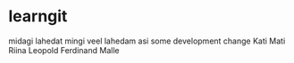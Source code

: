 # learngit
midagi lahedat
mingi veel lahedam asi
some development change
Kati
Mati
Riina
Leopold
Ferdinand
Malle